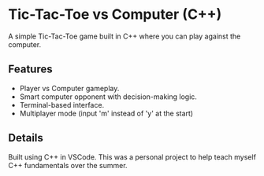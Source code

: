 # Tic-Tac-Toe vs Computer (C++)

A simple Tic-Tac-Toe game built in C++ where you can play against the computer.  

## Features
- Player vs Computer gameplay.
- Smart computer opponent with decision-making logic.
- Terminal-based interface.
- Multiplayer mode (input 'm' instead of 'y' at the start)

## Details
Built using C++ in VSCode. This was a personal project to help teach myself C++ fundamentals over the summer.



